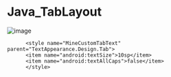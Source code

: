 # Java_TabLayout

![image](https://user-images.githubusercontent.com/60017090/137490727-b4ac0596-f52f-44b5-938e-1c4dda5c2efd.png)


      
      
      
      
       
          <style name="MineCustomTabText" parent="TextAppearance.Design.Tab">
          <item name="android:textSize">10sp</item>
          <item name="android:textAllCaps">false</item>
          </style>
